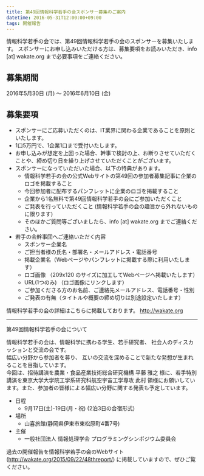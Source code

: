```yaml
---
title: 第49回情報科学若手の会スポンサー募集のご案内
datetime: 2016-05-31T12:00:00+09:00
tags: 開催報告
---
```


情報科学若手の会では、第49回情報科学若手の会のスポンサーを募集いたします。
スポンサーにお申し込みいただける方は、募集要項をお読みいただき、info [at] wakate.org まで必要事項をご連絡ください。

## 募集期間
2016年5月30日 (月) 〜 2016年6月10日 (金)

## 募集要項

* スポンサーにご応募いただくのは、IT業界に関わる企業であることを原則といたします。
* 1口5万円で、1企業1口まで受付いたします。
* お申し込みが想定を上回った場合、幹事で検討の上、お断りさせていただくことや、締め切り日を繰り上げさせていただくことがございます。
* スポンサーになっていただいた場合、以下の特典があります。
  * 情報科学若手の会の公式Webサイトの第49回の参加者募集記事に企業のロゴを掲載すること
  * 今回参加者に配布するパンフレットに企業のロゴを掲載すること
  * 企業から1名無料で第49回情報科学若手の会にご参加いただくこと
  * ご発表を行っていただくこと (情報科学若手の会の趣旨から外れないものに限ります)
  * そのほかご質問等ございましたら、info [at] wakate.org までご連絡ください。
* 若手の会幹事団へご連絡いただく内容
  * スポンサー企業名
  * ご担当者様の氏名・部署名・メールアドレス・電話番号
  * 掲載企業名（Webページやパンフレットに掲載する際に利用いたします）
  * ロゴ画像 （209x120 のサイズに加工してWebページへ掲載いたします）
  * URL(1つのみ) （ロゴ画像にリンクします）
  * ご参加くださる方のお名前、ご連絡先メールアドレス、電話番号・性別
  * ご発表の有無（タイトルや概要の締め切りは別途設定いたします）

情報科学若手の会の詳細はこちらに掲載しております。
http://wakate.org

-----

第49回情報科学若手の会について

情報科学若手の会は、情報科学に携わる学生、若手研究者、 社会人のディスカッションと交流の会です。  
幅広い分野から参加者を募り、 互いの交流を深めることで新たな発想が生まれることを目指しています。  
今回は、招待講演を農業・食品産業技術総合研究機構 平藤 雅之 様に、若手特別講演を東京大学大学院工学系研究科航空宇宙工学専攻 此村 領様にお願いしています。また、参加者の皆様による幅広い分野に関する発表も予定しています。

* 日程
  * 9月17日(土)-19日(月・祝) (2泊3日の合宿形式)
* 場所
  * 山喜旅館(静岡県伊東市東松原町4番7号)
* 主催
  * 一般社団法人 情報処理学会 プログラミングシンポジウム委員会

過去の開催報告を情報科学若手の会のWebサイト (http://wakate.org/2015/09/22/48threport/) に掲載していますので、ぜひご覧ください。
